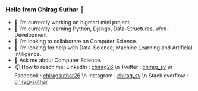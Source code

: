 ### Hello from Chirag Suthar 👋

- 🔭 I’m currently working on bigmart mini project.
- 🌱 I’m currently learning Python, Django, Data-Structures, Web-Development.
- 👯 I’m looking to collaborate on Computer Science.
- 🤔 I’m looking for help with Data-Science, Machine Learning and Artificial Intiligence.
- 💬 Ask me about Computer Science.
- 📫 How to reach me: 
  LinkedIn : [chirag26](https://www.linkedin.com/in/chirag26/) \n
  Twitter : [chirag_sv](https://twitter.com/chirag_sv) \n
  Facebook : [chiragsuthar26](https://www.facebook.com/chiragsuthar26/) \n
  Instagram : [chirag_sv](https://www.instagram.com/chirag_sv/) \n
  Stack overflow : [chirag-suthar](https://stackoverflow.com/users/11352281/chirag-suthar)
